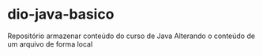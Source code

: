 # dio-java-basico
Repositório  armazenar conteúdo do curso de Java
Alterando o conteúdo de um arquivo de forma local
